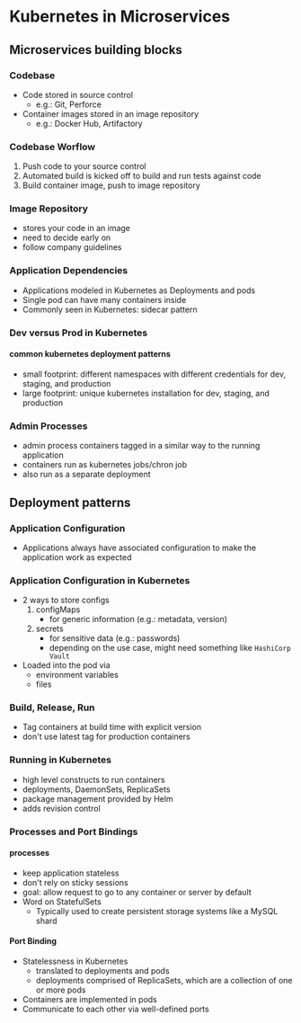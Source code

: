 # Kubernetes in Microservices
## Microservices building blocks
### Codebase
- Code stored in source control
  - e.g.: Git, Perforce
- Container images stored in an image repository
  - e.g.: Docker Hub, Artifactory
### Codebase Worflow
1. Push code to your source control
2. Automated build is kicked off to build and run tests against code
3. Build container image, push to image repository
### Image Repository
- stores your code in an image
- need to decide early on
- follow company guidelines
### Application Dependencies
- Applications modeled in Kubernetes as Deployments and pods
- Single pod can have many containers inside
- Commonly seen in Kubernetes: sidecar pattern
### Dev versus Prod in Kubernetes
#### common kubernetes deployment patterns
- small footprint: different namespaces with different credentials for dev, staging, and production
- large footprint: unique kubernetes installation for dev, staging, and production
### Admin Processes
- admin process containers tagged in a similar way to the running application
- containers run as kubernetes jobs/chron job
- also run as a separate deployment
## Deployment patterns
### Application Configuration
- Applications always have associated configuration to make the application work as expected
### Application Configuration in Kubernetes
- 2 ways to store configs
  1. configMaps
      - for generic information (e.g.: metadata, version)
  2. secrets
      - for sensitive data (e.g.: passwords)
      - depending on the use case, might need something like `HashiCorp Vault`
- Loaded into the pod via
  - environment variables
  - files
### Build, Release, Run
- Tag containers at build time with explicit version
- don't use latest tag for production containers
### Running in Kubernetes
- high level constructs to run containers
- deployments, DaemonSets, ReplicaSets
- package management provided by Helm
- adds revision control
### Processes and Port Bindings
#### processes
- keep application stateless
- don't rely on sticky sessions
- goal: allow request to go to any container or server by default
- Word on StatefulSets
  - Typically used to create persistent storage systems like a MySQL shard
#### Port Binding
- Statelessness in Kubernetes
  - translated to deployments and pods
  - deployments comprised of ReplicaSets, which are a collection of one or more pods
- Containers are implemented in pods
- Communicate to each other via well-defined ports
